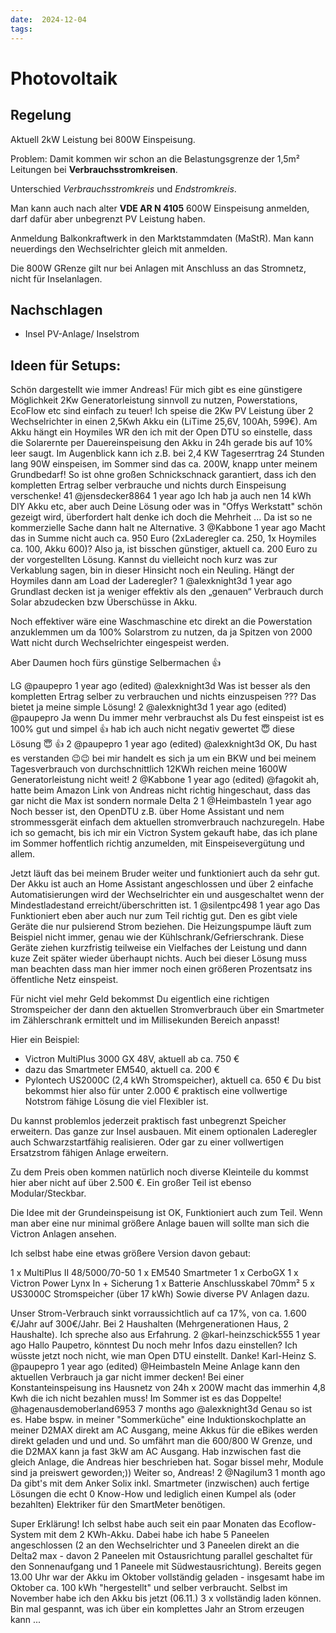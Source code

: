```yaml
---
date:  2024-12-04
tags:
---
```


# Photovoltaik

## Regelung

Aktuell 2kW Leistung bei 800W Einspeisung.

Problem: Damit kommen wir schon an die Belastungsgrenze der 1,5m² Leitungen bei **Verbrauchsstromkreisen**.

Unterschied *Verbrauchsstromkreis* und *Endstromkreis*.

Man kann auch nach alter **VDE AR N 4105** 600W Einspeisung anmelden, darf dafür aber unbegrenzt PV Leistung haben.

Anmeldung Balkonkraftwerk in den Marktstammdaten (MaStR). Man kann neuerdings den Wechselrichter gleich mit anmelden.

Die 800W GRenze gilt nur bei Anlagen mit Anschluss an das Stromnetz, nicht für Inselanlagen.

## Nachschlagen

- Insel PV-Anlage/ Inselstrom

## Ideen für Setups:

Schön dargestellt wie immer Andreas! Für mich gibt es eine günstigere Möglichkeit 2Kw Generatorleistung sinnvoll zu nutzen, Powerstations, EcoFlow etc sind einfach zu teuer!
Ich speise die 2Kw PV Leistung über 2 Wechselrichter in einen 2,5Kwh Akku ein (LiTime 25,6V, 100Ah, 599€). Am Akku hängt ein Hoymiles WR den ich mit der Open DTU so einstelle, dass die Solarernte per Dauereinspeisung den Akku in 24h gerade bis auf 10% leer saugt. Im Augenblick kann ich z.B. bei 2,4 KW Tageserrtrag 24 Stunden lang 90W einspeisen, im Sommer sind das ca. 200W, knapp unter meinem Grundbedarf! So ist ohne großen Schnickschnack garantiert, dass ich den kompletten Ertrag selber verbrauche und nichts durch Einspeisung verschenke!
41
@jensdecker8864
1 year ago
Ich hab ja auch nen 14 kWh DIY Akku etc, aber auch Deine Lösung oder was in "Offys Werkstatt" schön gezeigt wird, überfordert halt denke ich doch die Mehrheit ... Da ist so ne kommerzielle Sache dann halt ne Alternative.
3
@Kabbone
1 year ago
Macht das in Summe nicht auch ca. 950 Euro (2xLaderegler ca. 250, 1x Hoymiles ca. 100, Akku 600)? Also ja, ist bisschen günstiger, aktuell ca. 200 Euro zu der vorgestellten Lösung.
Kannst du vielleicht noch kurz was zur Verkablung sagen, bin in dieser Hinsicht noch ein Neuling. Hängt der Hoymiles dann am Load der Laderegler?
1
@alexknight3d
1 year ago
Grundlast decken ist ja weniger effektiv als den „genauen“ Verbrauch durch Solar abzudecken bzw Überschüsse in Akku.

Noch effektiver wäre eine Waschmaschine etc direkt an die Powerstation anzuklemmen um da 100% Solarstrom zu nutzen, da ja Spitzen von 2000 Watt nicht durch Wechselrichter eingespeist werden.

Aber Daumen hoch fürs günstige Selbermachen 👍

LG
@paupepro
1 year ago (edited)
 @alexknight3d  Was ist besser als den kompletten Ertrag selber zu verbrauchen und nichts einzuspeisen ??? Das bietet ja meine simple Lösung!
2
@alexknight3d
1 year ago (edited)
 @paupepro  Ja wenn Du immer mehr verbrauchst als Du fest einspeist ist es 100% gut und simpel 👍 hab ich auch nicht negativ gewertet 😇 diese Lösung 😇 👍
2
@paupepro
1 year ago (edited)
 @alexknight3d  OK, Du hast es verstanden 😉😉 bei mir handelt es sich ja um ein BKW und bei meinem Tagesverbrauch von durchschnittlich 12KWh reichen meine 1600W Generatorleistung nicht weit!
2
@Kabbone
1 year ago (edited)
 @fagokit  ah, hatte beim Amazon Link von Andreas nicht richtig hingeschaut, dass das gar nicht die Max ist sondern normale Delta 2
1
@Heimbasteln
1 year ago
Noch besser ist, den OpenDTU z.B. über Home Assistant und nem strommessgerät einfach dem aktuellen stromverbrauch nachzuregeln.
Habe ich so gemacht, bis ich mir ein Victron System gekauft habe, das ich plane im Sommer hoffentlich richtig anzumelden, mit Einspeisevergütung und allem.

Jetzt läuft das bei meinem Bruder weiter und funktioniert auch da sehr gut.
Der Akku ist auch an Home Assistant angeschlossen und über 2 einfache Automatisierungen wird der Wechselrichter ein und ausgeschaltet wenn der Mindestladestand erreicht/überschritten ist.
1
@silentpc498
1 year ago
Das Funktioniert eben aber auch nur zum Teil richtig gut.
Den es gibt viele Geräte die nur pulsierend Strom beziehen.
Die Heizungspumpe läuft zum Beispiel nicht immer, genau wie der Kühlschrank/Gefrierschrank.
Diese Geräte ziehen kurzfristig teilweise ein Vielfaches der Leistung und dann kuze Zeit später wieder überhaupt nichts.
Auch bei dieser Lösung muss man beachten dass man hier immer noch einen größeren Prozentsatz ins öffentliche Netz einspeist.

Für nicht viel mehr Geld bekommst Du eigentlich eine richtigen Stromspeicher der dann den aktuellen Stromverbrauch über ein Smartmeter im Zählerschrank ermittelt und im Millisekunden Bereich anpasst!

Hier ein Beispiel:
- Victron MultiPlus 3000 GX 48V, aktuell ab ca. 750 €
- dazu das Smartmeter EM540, aktuell ca. 200 €
- Pylontech US2000C (2,4 kWh Stromspeicher), aktuell ca. 650 €
Du bist bekommst hier also für unter 2.000 € praktisch eine vollwertige Notstrom fähige Lösung die viel Flexibler ist.

Du kannst problemlos jederzeit praktisch fast unbegrenzt Speicher erweitern. Das ganze zur Insel ausbauen. Mit einem optionalen Laderegler auch Schwarzstartfähig realisieren. Oder gar zu einer vollwertigen Ersatzstrom fähigen Anlage erweitern.

Zu dem Preis oben kommen natürlich noch diverse Kleinteile du kommst hier aber nicht auf über 2.500 €. Ein großer Teil ist ebenso Modular/Steckbar.

Die Idee mit der Grundeinspeisung ist OK, Funktioniert auch zum Teil.
Wenn man aber eine nur minimal größere Anlage bauen will sollte man sich die Victron Anlagen ansehen.

Ich selbst habe eine etwas größere Version davon gebaut:

1 x MultiPlus II 48/5000/70-50
1 x EM540 Smartmeter
1 x CerboGX
1 x Victron Power Lynx In + Sicherung
1 x Batterie Anschlusskabel 70mm²
5 x US3000C Stromspeicher (über 17 kWh)
Sowie diverse PV Anlagen dazu.

Unser Strom-Verbrauch sinkt vorraussichtlich auf ca  17%, von ca. 1.600 €/Jahr auf 300€/Jahr.
Bei 2 Haushalten (Mehrgenerationen Haus, 2 Haushalte).
Ich spreche also aus Erfahrung.
2
@karl-heinzschick555
1 year ago
Hallo Paupetro,
könntest Du noch mehr Infos dazu einstellen? Ich wüsste jetzt noch nicht, wie man Open DTU einstellt. Danke! Karl-Heinz S.
@paupepro
1 year ago (edited)
 @Heimbasteln  Meine Anlage kann den aktuellen Verbrauch ja gar nicht immer decken! Bei einer Konstanteinspeisung ins Hausnetz von 24h x 200W macht das immerhin 4,8 Kwh die ich nicht bezahlen muss! Im Sommer ist es das Doppelte!
@hagenausdemoberland6953
7 months ago
 @alexknight3d  Genau so ist es. Habe bspw. in meiner "Sommerküche" eine Induktionskochplatte an meiner D2MAX direkt am AC Ausgang, meine Akkus für die eBikes werden direkt geladen und und und. So umfährt man die 600/800 W Grenze, und die D2MAX kann ja fast 3kW am AC Ausgang. Hab inzwischen fast die gleich Anlage, die Andreas hier beschrieben hat. Sogar bissel mehr, Module sind ja preiswert geworden;)) Weiter so, Andreas!
2
@Nagilum3
1 month ago
Da gibt's mit dem Anker Solix inkl. Smartmeter (inzwischen) auch fertige Lösungen die echt 0 Know-How und lediglich einen Kumpel als (oder bezahlten) Elektriker für den SmartMeter benötigen. 

Super Erklärung! Ich selbst habe auch seit ein paar Monaten das Ecoflow-System mit dem 2 KWh-Akku. Dabei habe ich habe 5 Paneelen angeschlossen (2 an den Wechselrichter und 3 Paneelen direkt an die Delta2 max - davon 2 Paneelen mit Ostausrichtung parallel geschaltet für den Sonnenaufgang und 1 Paneele mit Südwestausrichtung). Bereits gegen 13.00 Uhr war der Akku im Oktober vollständig geladen - insgesamt habe im Oktober ca. 100 kWh "hergestellt" und selber verbraucht. Selbst im November habe ich den Akku bis jetzt (06.11.)  3 x vollständig laden können. Bin mal gespannt, was ich über ein komplettes Jahr an Strom erzeugen kann ...
